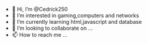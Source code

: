 - 👋 Hi, I’m @Cedrick250
- 👀 I’m interested in gaming,computers and networks
- 🌱 I’m currently learning html,javascript and database
- 💞️ I’m looking to collaborate on ...
- 📫 How to reach me ...

<!---
Cedrick250/Cedrick250 is a ✨ special ✨ repository because its `README.md` (this file) appears on your GitHub profile.
You can click the Preview link to take a look at your changes.
--->

